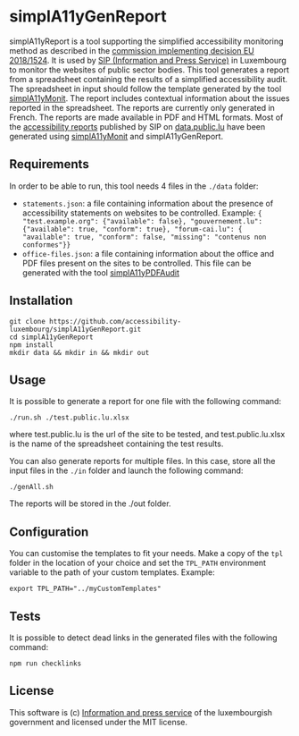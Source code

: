 # simplA11yGenReport

simplA11yReport is a tool supporting the simplified accessibility monitoring method as described in the [commission implementing decision EU 2018/1524](https://eur-lex.europa.eu/legal-content/EN/TXT/HTML/?uri=CELEX:32018D1524&from=EN). It is used by [SIP (Information and Press Service)](https://sip.gouvernement.lu/en.html) in Luxembourg to monitor the websites of public sector bodies.
This tool generates a report from a spreadsheet containing the results of a simplified accessibility audit. The spreadsheet in input should follow the template generated by the tool [simplA11yMonit](https://github.com/accessibility-luxembourg/simplA11yMonit). The report includes contextual information about the issues reported in the spreadsheet.
The reports are currently only generated in French. The reports are made available in PDF and HTML formats.
Most of the [accessibility reports](https://data.public.lu/fr/datasets/audits-simplifies-de-laccessibilite-numerique-2020-2021/) published by SIP on [data.public.lu](https://data.public.lu) have been generated using [simplA11yMonit](https://github.com/accessibility-luxembourg/simplA11yMonit) and simplA11yGenReport.

## Requirements

In order to be able to run, this tool needs 4 files in the `./data` folder:
- `statements.json`: a file containing information about the presence of accessibility statements on websites to be controlled. Example: `{ "test.example.org": {"available": false}, "gouvernement.lu": {"available": true, "conform": true}, "forum-cai.lu": { "available": true, "conform": false, "missing": "contenus non conformes"}}`
- `office-files.json`: a file containing information about the office and PDF files present on the sites to be controlled. This file can be generated with the tool [simplA11yPDFAudit](https://github.com/accessibility-luxembourg/simplA11yPDFAudit)

## Installation

```
git clone https://github.com/accessibility-luxembourg/simplA11yGenReport.git
cd simplA11yGenReport
npm install
mkdir data && mkdir in && mkdir out
```

## Usage
It is possible to generate a report for one file with the following command:

```
./run.sh ./test.public.lu.xlsx
```
where test.public.lu is the url of the site to be tested, and test.public.lu.xlsx is the name of the spreadsheet containing the test results.

You can also generate reports for multiple files. In this case, store all the input files in the `./in` folder and launch the following command:

```
./genAll.sh
```
The reports will be stored in the ./out folder.

## Configuration
You can customise the templates to fit your needs.
Make a copy of the `tpl` folder in the location of your choice and set the `TPL_PATH` environment variable to the path of your custom templates.
Example: 

```
export TPL_PATH="../myCustomTemplates"
```

## Tests
It is possible to detect dead links in the generated files with the following command: 
```
npm run checklinks
```

## License
This software is (c) [Information and press service](https://sip.gouvernement.lu/en.html) of the luxembourgish government and licensed under the MIT license.
